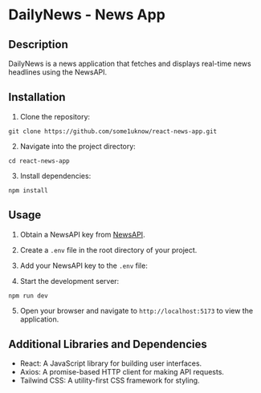 # DailyNews - News App

## Description

DailyNews is a news application that fetches and displays real-time news headlines using the NewsAPI.

## Installation

1. Clone the repository:

```
git clone https://github.com/some1uknow/react-news-app.git
```

2. Navigate into the project directory:

```
cd react-news-app
```

3. Install dependencies:

```
npm install
```

## Usage

1. Obtain a NewsAPI key from [NewsAPI](https://newsapi.org/).
2. Create a `.env` file in the root directory of your project.
3. Add your NewsAPI key to the `.env` file:

4. Start the development server:

```
npm run dev
```

5. Open your browser and navigate to `http://localhost:5173` to view the application.

## Additional Libraries and Dependencies

- React: A JavaScript library for building user interfaces.
- Axios: A promise-based HTTP client for making API requests.
- Tailwind CSS: A utility-first CSS framework for styling.
